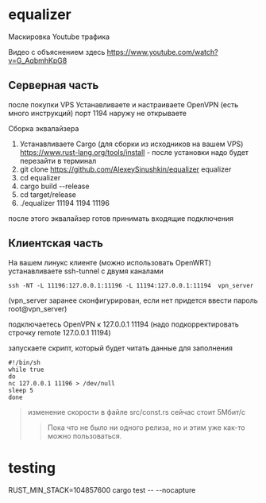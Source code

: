 # equalizer
Маскировка Youtube трафика

Видео с объяснением здесь
https://www.youtube.com/watch?v=G_AqbmhKpG8

## Серверная часть
после покупки VPS
Устанавливаете и настраиваете OpenVPN (есть много инструкций)
порт 1194 наружу не открываете

Сборка эквалайзера
1. Устанавливаете Cargo (для сборки из исходников на вашем VPS) 
https://www.rust-lang.org/tools/install - после установки надо будет перезайти в терминал
2. git clone https://github.com/AlexeySinushkin/equalizer equalizer
3. cd equalizer
4. cargo build --release
5. cd target/release
6. ./equalizer 11194 1194 11196

после этого эквалайзер готов принимать входящие подключения

## Клиентская часть
На вашем линукс клиенте (можно использовать OpenWRT)
устанавливаете ssh-tunnel с двумя каналами
```
ssh -NT -L 11196:127.0.0.1:11196 -L 11194:127.0.0.1:11194  vpn_server
```
(vpn_server заранее сконфигурирован, если нет придется ввести пароль root@vpn_server)

подключаетесь OpenVPN к 127.0.0.1 11194
(надо подкорректировать строчку remote 127.0.0.1 11194)

запускаете скрипт, который будет читать данные для заполнения
```
#!/bin/sh
while true
do
nc 127.0.0.1 11196 > /dev/null
sleep 5
done
```
> изменение скорости в файле src/const.rs
> сейчас стоит 5Мбит/с
>> Пока что не было ни одного релиза, но и этим уже как-то можно пользоваться.


# testing
RUST_MIN_STACK=104857600 cargo test -- --nocapture